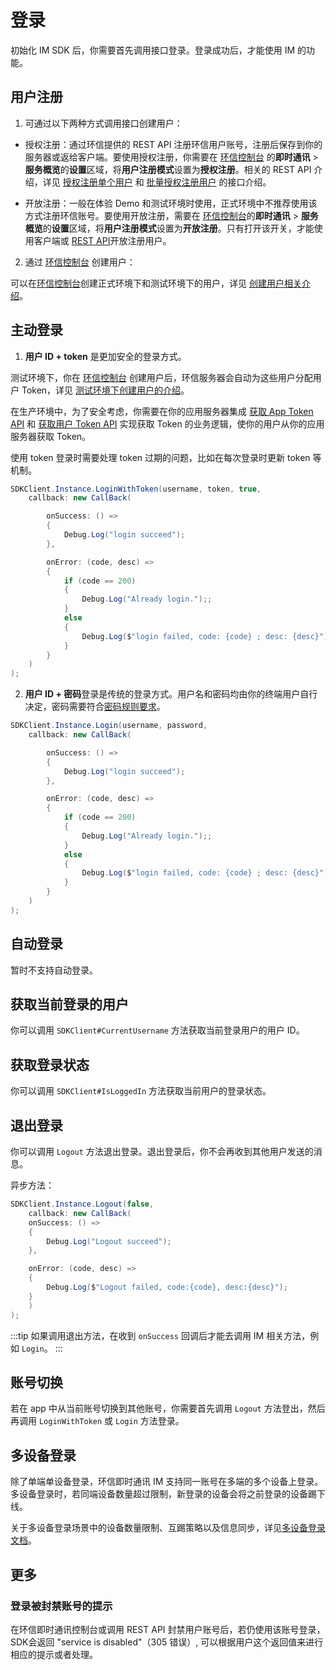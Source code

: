 # 登录

初始化 IM SDK 后，你需要首先调用接口登录。登录成功后，才能使用 IM 的功能。

## 用户注册

1. 可通过以下两种方式调用接口创建用户：

- 授权注册：通过环信提供的 REST API 注册环信用户账号，注册后保存到你的服务器或返给客户端。要使用授权注册，你需要在 [环信控制台](https://console.easemob.com/user/login) 的**即时通讯** > **服务概览**的**设置**区域，将**用户注册模式**设置为**授权注册**。相关的 REST API 介绍，详见 [授权注册单个用户](/document/server-side/account_system.html#授权注册单个用户) 和 [批量授权注册用户](/document/server-side/account_system.html#批量授权注册用户) 的接口介绍。

- 开放注册：一般在体验 Demo 和测试环境时使用，正式环境中不推荐使用该方式注册环信账号。要使用开放注册，需要在 [环信控制台](https://console.easemob.com/user/login)的**即时通讯** > **服务概览**的**设置**区域，将**用户注册模式**设置为**开放注册**。只有打开该开关，才能使用客户端或 [REST API](/document/server-side/account_system.html#开放注册单个用户)开放注册用户。
  
2. 通过 [环信控制台](https://console.easemob.com/user/login) 创建用户：

可以在[环信控制台](https://console.easemob.com/user/login)创建正式环境下和测试环境下的用户，详见 [创建用户相关介绍](/product/enable_and_configure_IM.html#创建-im-用户)。

## 主动登录

1. **用户 ID + token** 是更加安全的登录方式。

测试环境下，你在 [环信控制台](https://console.easemob.com/user/login) 创建用户后，环信服务器会自动为这些用户分配用户 Token，详见 [测试环境下创建用户的介绍](/product/enable_and_configure_IM.html#测试环境)。

在生产环境中，为了安全考虑，你需要在你的应用服务器集成 [获取 App Token API](/document/server-side/easemob_app_token.html) 和 [获取用户 Token API](/document/server-side/easemob_user_token.html) 实现获取 Token 的业务逻辑，使你的用户从你的应用服务器获取 Token。

使用 token 登录时需要处理 token 过期的问题，比如在每次登录时更新 token 等机制。

```csharp
SDKClient.Instance.LoginWithToken(username, token, true,
    callback: new CallBack(

        onSuccess: () =>
        {
            Debug.Log("login succeed");
        },

        onError: (code, desc) =>
        {
            if (code == 200)
            {
                Debug.Log("Already login.");;
            }
            else 
            {
                Debug.Log($"login failed, code: {code} ; desc: {desc}");
            }
        }
    )
);
```

2. **用户 ID + 密码**登录是传统的登录方式。用户名和密码均由你的终端用户自行决定，密码需要符合[密码规则要求](/document/server-side/account_system.html#开放注册单个用户)。

```csharp
SDKClient.Instance.Login(username, password,
    callback: new CallBack(

        onSuccess: () =>
        {
            Debug.Log("login succeed");
        },

        onError: (code, desc) =>
        {
            if (code == 200)
            {
                Debug.Log("Already login.");;
            }
            else 
            {
                Debug.Log($"login failed, code: {code} ; desc: {desc}");
            }
        }
    )
);

```

## 自动登录

暂时不支持自动登录。

## 获取当前登录的用户

你可以调用 `SDKClient#CurrentUsername` 方法获取当前登录用户的用户 ID。

## 获取登录状态

你可以调用 `SDKClient#IsLoggedIn` 方法获取当前用户的登录状态。

## 退出登录

你可以调用 `Logout` 方法退出登录。退出登录后，你不会再收到其他用户发送的消息。 

异步方法：

```csharp
SDKClient.Instance.Logout(false,
    callback: new CallBack(
    onSuccess: () =>
    {
        Debug.Log("Logout succeed");
    },

    onError: (code, desc) =>
    {
        Debug.Log($"Logout failed, code:{code}, desc:{desc}");
    }
    )
);
```

:::tip
如果调用退出方法，在收到 `onSuccess` 回调后才能去调用 IM 相关方法，例如 `Login`。
:::

## 账号切换

若在 app 中从当前账号切换到其他账号，你需要首先调用 `Logout` 方法登出，然后再调用 `LoginWithToken` 或 `Login` 方法登录。

## 多设备登录

除了单端单设备登录，环信即时通讯 IM 支持同一账号在多端的多个设备上登录。多设备登录时，若同端设备数量超过限制，新登录的设备会将之前登录的设备踢下线。

关于多设备登录场景中的设备数量限制、互踢策略以及信息同步，详见[多设备登录文档](multi_device.html)。

## 更多

### 登录被封禁账号的提示

在环信即时通讯控制台或调用 REST API 封禁用户账号后，若仍使用该账号登录，SDK会返回 "service is disabled"（305 错误）, 可以根据用户这个返回值来进行相应的提示或者处理。
